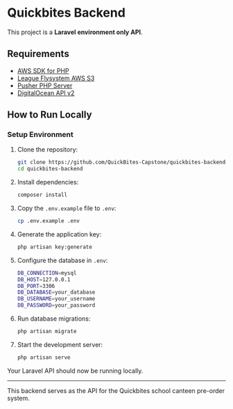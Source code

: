 # Quickbites Backend

This project is a **Laravel environment only API**.

## Requirements
- [AWS SDK for PHP](https://github.com/aws/aws-sdk-php)
- [League Flysystem AWS S3](https://github.com/thephpleague/flysystem-aws-s3-v3)
- [Pusher PHP Server](https://github.com/pusher/pusher-http-php)
- [DigitalOcean API v2](https://github.com/toin0u/DigitalOceanV2)

## How to Run Locally

### Setup Environment
1. Clone the repository:
   ```sh
   git clone https://github.com/QuickBites-Capstone/quickbites-backend.git
   cd quickbites-backend
   ```

2. Install dependencies:
   ```sh
   composer install
   ```

3. Copy the `.env.example` file to `.env`:
   ```sh
   cp .env.example .env
   ```

4. Generate the application key:
   ```sh
   php artisan key:generate
   ```

5. Configure the database in `.env`:
   ```sh
   DB_CONNECTION=mysql
   DB_HOST=127.0.0.1
   DB_PORT=3306
   DB_DATABASE=your_database
   DB_USERNAME=your_username
   DB_PASSWORD=your_password
   ```

6. Run database migrations:
   ```sh
   php artisan migrate
   ```

7. Start the development server:
   ```sh
   php artisan serve
   ```

Your Laravel API should now be running locally.

---

This backend serves as the API for the Quickbites school canteen pre-order system.
